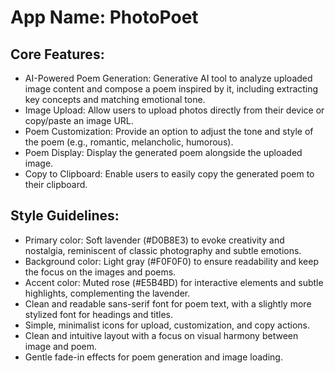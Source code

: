 # **App Name**: PhotoPoet

## Core Features:

- AI-Powered Poem Generation: Generative AI tool to analyze uploaded image content and compose a poem inspired by it, including extracting key concepts and matching emotional tone.
- Image Upload: Allow users to upload photos directly from their device or copy/paste an image URL.
- Poem Customization: Provide an option to adjust the tone and style of the poem (e.g., romantic, melancholic, humorous).
- Poem Display: Display the generated poem alongside the uploaded image.
- Copy to Clipboard: Enable users to easily copy the generated poem to their clipboard.

## Style Guidelines:

- Primary color: Soft lavender (#D0B8E3) to evoke creativity and nostalgia, reminiscent of classic photography and subtle emotions.
- Background color: Light gray (#F0F0F0) to ensure readability and keep the focus on the images and poems.
- Accent color: Muted rose (#E5B4BD) for interactive elements and subtle highlights, complementing the lavender.
- Clean and readable sans-serif font for poem text, with a slightly more stylized font for headings and titles.
- Simple, minimalist icons for upload, customization, and copy actions.
- Clean and intuitive layout with a focus on visual harmony between image and poem.
- Gentle fade-in effects for poem generation and image loading.